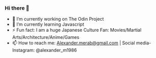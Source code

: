### Hi there 👋
- 🔭 I’m currently working on The Odin Project
- 🌱 I’m currently learning Javascript
- ⚡ Fun fact: I am a huge Japanese Culture Fan: Movies/Martial Arts/Architecture/Anime/Games
- 📫 How to reach me: Alexander.merab@gmail.com | Social media-Instagram: @alexander_m1986

<!--
**AlexanderM86/AlexanderM86** is a ✨ _special_ ✨ repository because its `README.md` (this file) appears on your GitHub profile.

Here are some ideas to get you started:

- 🔭 I’m currently working on ...
- 🌱 I’m currently learning ...
- 👯 I’m looking to collaborate on ...
- 🤔 I’m looking for help with ...
- 💬 Ask me about ...
- 📫 How to reach me: ...
- 😄 Pronouns: ...
- ⚡ Fun fact: ...
-->
